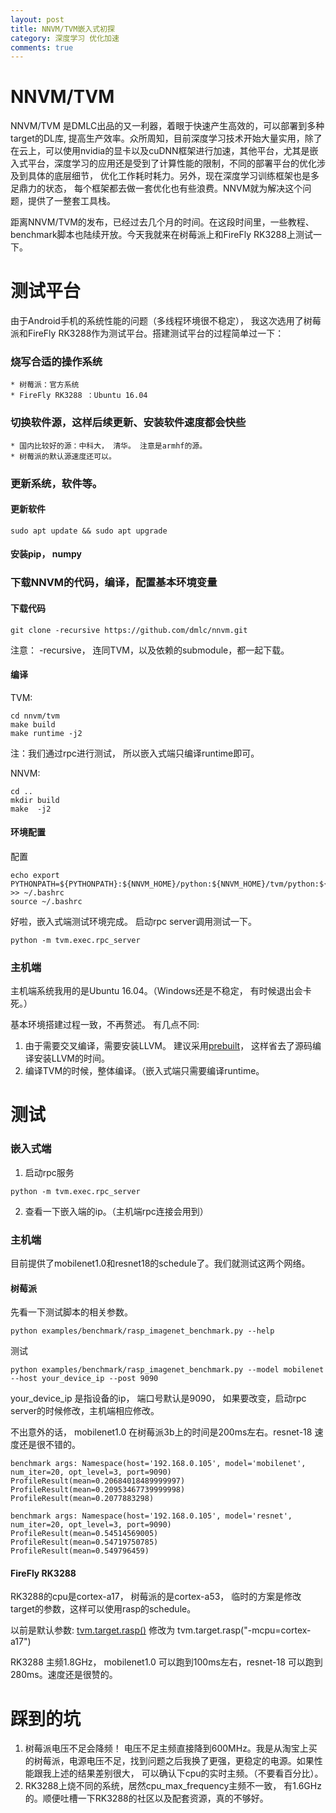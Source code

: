 ```yaml
---
layout: post
title: NNVM/TVM嵌入式初探
category: 深度学习 优化加速
comments: true
---
```


# NNVM/TVM
NNVM/TVM 是DMLC出品的又一利器，着眼于快速产生高效的，可以部署到多种target的DL库, 提高生产效率。众所周知，目前深度学习技术开始大量实用，除了在云上，可以使用nvidia的显卡以及cuDNN框架进行加速，其他平台，尤其是嵌入式平台，深度学习的应用还是受到了计算性能的限制，不同的部署平台的优化涉及到具体的底层细节， 优化工作耗时耗力。另外，现在深度学习训练框架也是多足鼎力的状态， 每个框架都去做一套优化也有些浪费。NNVM就为解决这个问题，提供了一整套工具栈。

距离NNVM/TVM的发布，已经过去几个月的时间。在这段时间里，一些教程、benchmark脚本也陆续开放。今天我就来在树莓派上和FireFly RK3288上测试一下。

# 测试平台
由于Android手机的系统性能的问题（多线程环境很不稳定）， 我这次选用了树莓派和FireFly RK3288作为测试平台。搭建测试平台的过程简单过一下：

### 烧写合适的操作系统
    * 树莓派：官方系统
    * FireFly RK3288 ：Ubuntu 16.04
### 切换软件源，这样后续更新、安装软件速度都会快些
    * 国内比较好的源：中科大， 清华。 注意是armhf的源。
    * 树莓派的默认源速度还可以。
### 更新系统，软件等。
#### 更新软件
```
sudo apt update && sudo apt upgrade
```
#### 安装pip， numpy
### 下载NNVM的代码，编译，配置基本环境变量
#### 下载代码
 ```shell
git clone -recursive https://github.com/dmlc/nnvm.git
```
注意： -recursive， 连同TVM，以及依赖的submodule，都一起下载。
#### 编译
TVM:
```
cd nnvm/tvm 
make build
make runtime -j2
```
注：我们通过rpc进行测试， 所以嵌入式端只编译runtime即可。

NNVM:
```
cd ..
mkdir build
make  -j2
```

#### 环境配置
配置
```shell
echo export PYTHONPATH=${PYTHONPATH}:${NNVM_HOME}/python:${NNVM_HOME}/tvm/python:${NNVM_HOME}/tvm/topi/python >> ~/.bashrc
source ~/.bashrc
```

好啦，嵌入式端测试环境完成。
启动rpc server调用测试一下。
```shell
python -m tvm.exec.rpc_server
```

### 主机端
主机端系统我用的是Ubuntu 16.04。（Windows还是不稳定， 有时候退出会卡死。）

基本环境搭建过程一致，不再赘述。
有几点不同:
1. 由于需要交叉编译，需要安装LLVM。 建议采用[prebuilt](https://apt.llvm.org/)， 这样省去了源码编译安装LLVM的时间。
2. 编译TVM的时候，整体编译。（嵌入式端只需要编译runtime。

# 测试

### 嵌入式端
1. 启动rpc服务
```shell
python -m tvm.exec.rpc_server
```
2. 查看一下嵌入端的ip。（主机端rpc连接会用到）

### 主机端
目前提供了mobilenet1.0和resnet18的schedule了。我们就测试这两个网络。

#### 树莓派
先看一下测试脚本的相关参数。
```shell
python examples/benchmark/rasp_imagenet_benchmark.py --help
```
测试
```shell
python examples/benchmark/rasp_imagenet_benchmark.py --model mobilenet --host your_device_ip --post 9090
```
your_device_ip 是指设备的ip， 端口号默认是9090， 如果要改变，启动rpc server的时候修改，主机端相应修改。

不出意外的话， mobilenet1.0 在树莓派3b上的时间是200ms左右。resnet-18 速度还是很不错的。

```
benchmark args: Namespace(host='192.168.0.105', model='mobilenet', num_iter=20, opt_level=3, port=9090)
ProfileResult(mean=0.20684018489999997)
ProfileResult(mean=0.20953467739999998)
ProfileResult(mean=0.2077883298)

benchmark args: Namespace(host='192.168.0.105', model='resnet', num_iter=20, opt_level=3, port=9090)
ProfileResult(mean=0.54514569005)
ProfileResult(mean=0.54719750785)
ProfileResult(mean=0.549796459)
```

#### FireFly RK3288
RK3288的cpu是cortex-a17， 树莓派的是cortex-a53， 临时的方案是修改target的参数，这样可以使用rasp的schedule。


以前是默认参数: [tvm.target.rasp()](https://github.com/dmlc/nnvm/blob/master/examples/benchmark/rasp_imagenet_bench.py#L46)
修改为
tvm.target.rasp("-mcpu=cortex-a17")

RK3288 主频1.8GHz， mobilenet1.0 可以跑到100ms左右，resnet-18 可以跑到280ms。速度还是很赞的。 


# 踩到的坑
1. 树莓派电压不足会降频！ 电压不足主频直接降到600MHz。我是从淘宝上买的树莓派，电源电压不足，找到问题之后我换了更强，更稳定的电源。如果性能跟我上述的结果差别很大， 可以确认下cpu的实时主频。（不要看百分比）。
2. RK3288上烧不同的系统，居然cpu_max_frequency主频不一致， 有1.6GHz的。顺便吐槽一下RK3288的社区以及配套资源，真的不够好。
